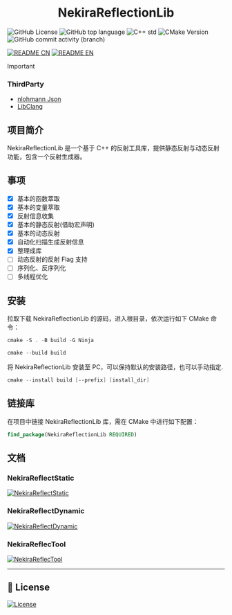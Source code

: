 <h1 align="center">
    <b>NekiraReflectionLib</b>
</h1>

![GitHub License](https://img.shields.io/github/license/TokiraNeo/NekiraReflect?style=flat-square&labelColor=363a4f&color=b7bdf8)
![GitHub top language](https://img.shields.io/github/languages/top/TokiraNeo/NekiraReflect?style=flat-square&labelColor=363a4f&color=b7bdf8)
![C++ std](https://img.shields.io/badge/C%2B%2B_std-%3E%3D20-%23b7bdf8?style=flat-square&labelColor=%23363a4f)
![CMake Version](https://img.shields.io/badge/CMake-%3E%3D3.20-b7bdf8?style=flat-square&labelColor=363a4f)
![GitHub commit activity (branch)](https://img.shields.io/github/commit-activity/m/TokiraNeo/NekiraReflect/main?style=flat-square&labelColor=363a4f&color=b7bdf8)

[![README CN](https://img.shields.io/badge/README-%E4%B8%AD%E6%96%87-D8E0F8?style=for-the-badge&labelColor=363a4f&color=b7bdf8)](/Documents/README/README.CN.MD)
[![README EN](https://img.shields.io/badge/README-EN-D8E0F8?style=for-the-badge&labelColor=363a4f&color=b7bdf8)](/Documents/README/README.EN.MD)

> [!Important]
>
> ### ThirdParty
>
> - [nlohmann Json](https://github.com/nlohmann/json)
> - [LibClang](https://github.com/llvm/llvm-project)

## 项目简介

NekiraReflectionLib 是一个基于 C++ 的反射工具库，提供静态反射与动态反射功能，包含一个反射生成器。

## 事项

- [x] 基本的函数萃取
- [x] 基本的变量萃取
- [x] 反射信息收集
- [x] 基本的静态反射(借助宏声明)
- [x] 基本的动态反射
- [x] 自动化扫描生成反射信息
- [x] 整理成库
- [ ] 动态反射的反射 Flag 支持
- [ ] 序列化、反序列化
- [ ] 多线程优化

## 安装

拉取下载 NekiraReflectionLib 的源码，进入根目录，依次运行如下 CMake 命令：

```powershell
cmake -S . -B build -G Ninja
```

```powershell
cmake --build build
```

将 NekiraReflectionLib 安装至 PC，可以保持默认的安装路径，也可以手动指定.

```powershell
cmake --install build [--prefix] [install_dir]
```

## 链接库

在项目中链接 NekiraReflectionLib 库，需在 CMake 中进行如下配置：

```cmake
find_package(NekiraReflectionLib REQUIRED)
```

## 文档

### NekiraReflectStatic

[![NekiraReflectStatic](https://img.shields.io/badge/Doc-NekiraReflectStatic-BFCCF2?style=for-the-badge&labelColor=363a4f&color=b7bdf8)](/Documents/NekiraReflectStatic/NekiraReflectStatic.CN.MD)

### NekiraReflectDynamic

[![NekiraReflectDynamic](https://img.shields.io/badge/Doc-NekiraReflectDynamic-BFCCF2?style=for-the-badge&labelColor=363a4f&color=b7bdf8)](/Documents/NekiraReflectDynamic/NekiraReflectDynamic.CN.MD)

### NekiraReflecTool

[![NekiraReflecTool](https://img.shields.io/badge/Doc-NekiraReflectTool-BFCCF2?style=for-the-badge&labelColor=363a4f&color=b7bdf8)](/Documents/NekiraReflectTool/NekiraReflectTool.CN.MD)

---

## 📜 License

[![License](https://img.shields.io/badge/License-MIT-38E575?style=for-the-badge)](/LICENSE)
